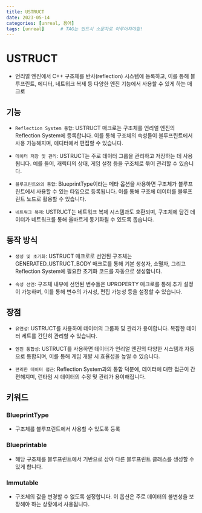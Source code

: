 ```yaml
---
title: USTRUCT
date: 2023-05-14
categories: [unreal, 용어]
tags: [unreal]		# TAG는 반드시 소문자로 이루어져야함!
---
```


# USTRUCT

* 언리얼 엔진에서 C++ 구조체를 반사(reflection) 시스템에 등록하고, 이를 통해 블루프린트, 에디터, 네트워크 복제 등 다양한 엔진 기능에서 사용할 수 있게 하는 매크로

## 기능

* `Reflection System 통합`: USTRUCT 매크로는 구조체를 언리얼 엔진의 Reflection System에 등록합니다. 이를 통해 구조체의 속성들이 블루프린트에서 사용 가능해지며, 에디터에서 편집할 수 있습니다.

* `데이터 저장 및 관리`: USTRUCT는 주로 데이터 그룹을 관리하고 저장하는 데 사용됩니다. 예를 들어, 캐릭터의 상태, 게임 설정 등을 구조체로 묶어 관리할 수 있습니다.

* `블루프린트와의 통합`: BlueprintType이라는 메타 옵션을 사용하면 구조체가 블루프린트에서 사용할 수 있는 타입으로 등록됩니다. 이를 통해 구조체 데이터를 블루프린트 노드로 활용할 수 있습니다.

* `네트워크 복제`: USTRUCT는 네트워크 복제 시스템과도 호환되며, 구조체에 담긴 데이터가 네트워크를 통해 올바르게 동기화될 수 있도록 돕습니다.

## 동작 방식

* `생성 및 초기화`: USTRUCT 매크로로 선언된 구조체는 GENERATED_USTRUCT_BODY 매크로를 통해 기본 생성자, 소멸자, 그리고 Reflection System에 필요한 초기화 코드를 자동으로 생성합니다.

* `속성 선언`: 구조체 내부에 선언된 변수들은 UPROPERTY 매크로를 통해 추가 설정이 가능하며, 이를 통해 변수의 가시성, 편집 가능성 등을 설정할 수 있습니다.

## 장점

* `유연성`: USTRUCT를 사용하여 데이터의 그룹화 및 관리가 용이합니다. 복잡한 데이터 세트를 간단히 관리할 수 있습니다.

* `엔진 통합성`: USTRUCT를 사용하면 데이터가 언리얼 엔진의 다양한 시스템과 자동으로 통합되며, 이를 통해 게임 개발 시 효율성을 높일 수 있습니다.

* `편리한 데이터 접근`: Reflection System과의 통합 덕분에, 데이터에 대한 접근이 간편해지며, 런타임 시 데이터의 수정 및 관리가 용이해집니다.

## 키워드

### BlueprintType

* 구조체를 블루프린트에서 사용할 수 있도록 등록

### Blueprintable

* 해당 구조체를 블루프린트에서 기반으로 삼아 다른 블루프린트 클래스를 생성할 수 있게 합니다.

### Immutable

* 구조체의 값을 변경할 수 없도록 설정합니다. 이 옵션은 주로 데이터의 불변성을 보장해야 하는 상황에서 사용됩니다.